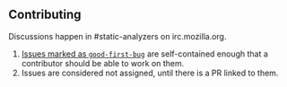 ## Contributing

Discussions happen in #static-analyzers on irc.mozilla.org.

1. [Issues marked as `good-first-bug`](https://github.com/mozilla/code-review/labels/good-first-bug) are self-contained enough that a contributor should be able to work on them.
2. Issues are considered not assigned, until there is a PR linked to them.
